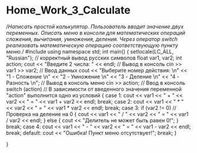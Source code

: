 # Home_Work_3_Calculate
/*Написать простой калькулятор. 
Пользователь вводит значение двух переменных. Описать меню в консоли для математических операций сложения, вычитания, умножения, деления. 
Через оператор switch реализовать математическую операцию соответствующую пункту меню.*/
#include <iostream>
using namespace std;
int main()
{
    setlocale(LC_ALL, "Russian"); // корректный вывод русских символов
    float var1, var2;
    int action;
    cout << "Введите 2 числа: " << endl; // Вывод в консоль
    cin >> var1 >> var2; // Ввод данных
    cout << "Выберите номер действия: \n" << "1 - Сложение \n" << "2 - Умножение \n" << "3 - Деление \n" << "4 - Разность \n"; // Вывод в консоль меню
    cin >> action; // Ввод в консоль
    switch (action) // В зависимости от введенного значения переменной "action" выполнится одно из условий 
    {
    case 1:
        cout << var1 << " + " << var2 << " = " << var1 + var2 << endl;
        break;
    case 2:
        cout << var1 << " * " << var2 << " = " << var1 * var2 << endl;
        break;
    case 3:
        if (var2 != 0) // Проверка на деление на 0
        {
            cout << var1 << " / " << var2 << " = " << var1 / var2 << endl;
        }
        else
        {
            cout << "Делитель не может быть равен 0!";
        }
        break;
    case 4:
        cout << var1 << " - " << var2 << " = " << var1 - var2 << endl;
        break;
    default: 
        cout << "Ошибка! Пункт меню отсутствует!";
        break;
    }

}
